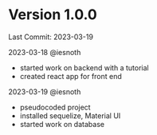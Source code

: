 # Version 1.0.0

Last Commit: 2023-03-19

2023-03-18 @iesnoth
- started work on backend with a tutorial
- created react app for front end

2023-03-19 @iesnoth
- pseudocoded project
- installed sequelize, Material UI
- started work on database